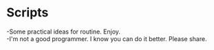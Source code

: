 # Scripts

-Some practical ideas for routine. Enjoy.</br>
-I'm not a good programmer. I know you can
do it better. Please share.</br>
